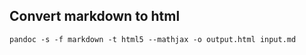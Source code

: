 ## Convert markdown to html

```
pandoc -s -f markdown -t html5 --mathjax -o output.html input.md
```
